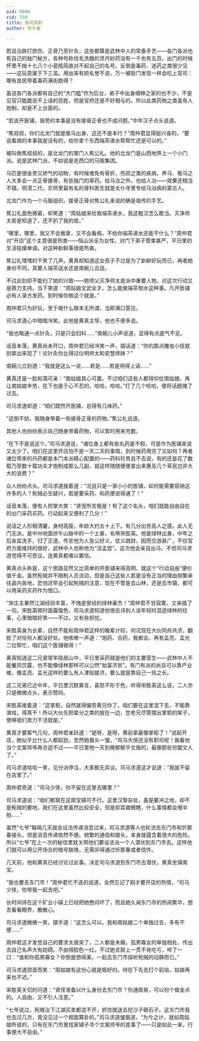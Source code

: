 ```yaml
---
aid: 0006
zid: 350
title: 各司其职
author: 吹牛者

---
```




  若说治跌打损伤、正骨乃至针灸，这些都算是武林中人的常备手艺——各门各派也有自己的独门秘方，各种号称伐毛洗髓的灵丹妙药没有一千也有五百，出门的时候怀里不揣十七八个小瓷瓶简直对不起自己的名号。反倒是毒药、迷药之类很少见——这玩意属于下三滥。用出来有损名誉不说，万一被衙门发现一样会吃上官司：哪有良民带着毒药满街跑得？

  虽说各门各派都有自己的“大门槛”作为后台，弟子中出身缙绅之家的也不少，不是见官只能跪说不上话的百姓，但是官府还是不好相与的。所以此类药物之类虽有人炮制，却是不上台面的。

  “若说开医铺，我旁的本事是没有接骨正骨也不成问题。”中年汉子点头说道。

  “焦叔叔，你们北龙门就是贩马出身，这还不是本行？”周仲君显得挺兴奋的，“要说看病的本事我是没有的，给你拿个东西端茶递水帮帮忙还是可以的。”

  被叫做焦叔叔的，是北龙门的掌门人焦公礼。他的北龙门是山西地界上一个小门派。说是武林门派，不如说是走西口的马贩集团。

  马匹是很金贵又娇气的动物，有时候难免有骨折、伤损之类的疾病，养马、贩马之人大多会一点正骨接骨，有些独门的草药。给马治之外，也给人治——效果还相当不错。明清二代，京师里最有名的骨科医生就是太仆寺里专给马治病的蒙古人。

  北龙门作为一个马贩组织。接骨正骨对焦公礼来说的确是祖传的手艺。

  焦公礼面色微窘，却笑道：“周姑娘来给我端茶递水，我这粗汉怎么敢当。灭净师太若是知道了，还不扒了我的皮。”

  “哪里，哪里，我又不会推拿，又不会看病，不给你端茶递水还能干什么？”周仲君对“开店”这个主意很是热衷——恒山派全为女性，对门下弟子管束甚严，平日里的生活枯燥单调。对这种新鲜事很是热衷。

  焦公礼嘿嘿的干笑了几声。黄真却知道这女孩子不过是为了新鲜好玩而已，再者她身份不同，真要人端茶送水还是南婉儿合适。

  不过此刻却不能扫了她的兴致——她师父灭净师太是派中重要人物，对这次行动又是鼎力支持。当下笑道：“周姑娘文武全才。怎么能做端茶倒水这种事。凡开医铺必有人录方发药。到时候你做这个就是。”

  周仲君只为好玩，至于做什么根本无所谓，当即满口答应。

  司马求道心中暗暗冷笑。此地是黄真主导，他也不便多说。

  “我也略通一点针灸，只是只会妇科……”南婉儿小声说道，显得有点底气不足。

  话音未落，黄真尚未开口，周仲君已经冷笑一声，插话道：“你的那点雕虫小技就别拿出来现了！论针灸你比得过仪明师太和安慧师妹？”

  南婉儿立刻道：“我就是这么一说……若是……若是用得上话……”

  黄真还是一脸和蔼可亲：“南姑娘其心可嘉。不过咱们这些人都得仰仗南姑娘。再让南姑娘辛劳，在下也是于心不忍的，哈哈，哈哈。”打了几个哈哈，便将话题掩了过去。

  司马求道却道：“咱们既然开医铺，总得有几味药。”

  “这倒不妨，我随身带着一些接骨正骨的药物。”焦公礼说道。

  其他人也纷纷表示自己随身带着药物，可以暂时用来充数。

  “在下不是说这个。”司马求道说，“诸位身上都有些丸药是不假，可是作为医铺来说又太少了。咱们在这里开店怕不是一天二天的事情，到时候药用完了又如何？再者诸位带来的丹药都是本门本派精心配置的——药料珍贵且不去说，有的还是花了数载乃至数十载功夫才炮制成那么几副，就这样随随便便拿出来惠及几个草民岂非大大的浪费？”

  众人纷纷点头。司马求道接着道：“况且只是一家小小的医铺，如何能需要容纳这许多的人？髡贼必生疑兴，若是要采药、和药便说得通了！”

  话音未落，便有人拊掌大笑：“贤侄所言极是！有了这个名头，咱们就能自由自在的出门采药买药。行动起来又便利了几分！”

  说话之人形相清癯，身材高瘦，年龄大约五十上下。有几分出世高人之感。此人无门无派，是中州地面伏牛山脉中的一个土豪，名唤宋胜英。他是绿林出身，中年之后金盆洗手，归了正道。传言他为人急公好义，仗义疏财，因而交游甚广，不仅官府方面维持的很好，武林中人也称他为“活孟尝”。这次他会亲自出马，不但司马求道觉得不可思议，连黄真都难以置信。

  黄真点头称是，这个思路显然又比简单的开医铺来得高明，就这个“行动自由”便价值千金。虽然髡贼并不限制人员流动，但是自己这些人若是没有正当的理由频繁来往县内各地，恐怕迟早会引起髡贼的注意，现在不管是去山林，还是去市镇，都可以用采药买药作为借口。

  “宋庄主果然江湖经验丰富，不愧是曾经的绿林豪杰！”周仲君不甘寂寞，又来插了一句。宋胜英顿时面露愠色，司马求道知道他很忌讳别人谈年轻时混迹绿林的往事，心里暗暗好笑——不过，又有些担忧。

  宋胜英身为长辈，自然不能和周仲君这样的晚辈计较，何况现在大伙同舟共济，翻脸了对任何人都没好处。他咳嗽一声道：“炮药、合药，我都会。再有孟亮、孟光二位帮忙，咱们这个医铺做得！”

  黄真知道这二兄弟常年隐居山中，平日里采药就是他们的主要营生——武林中人不能餐风饮露，也不能像绿林那样可以公然“劫富济贫”。有门有派的尚且可以靠产业维，像孟亮、孟光这样的要么有人津贴接济，要么就是靠自己一技之长。

  这二兄弟已近中年，平日里沉默寡言，喜怒不形于色，听得宋胜英这么说，二人亦只是微微点头，表示赞同。

  宋胜英接着道：“这掌柜，自然就得偏劳黄兄你了。咱们要在这里混下去，不能靠演戏，得真干！所以大伙先把辈分之类的放在一边，您老兄尽管摆出掌柜的架子，使唤咱们卖力干活就是。”

  黄真才要客气几句，周仲君雀跃道：“是呀，是呀，黄前辈最像掌柜了！”说起开店，她似乎比什么人都起劲，忽然她眉头一皱，“司马大侠还没有职司呢！我看他当个文案师爷再合适不过——平日里他一天到晚郁郁乎文哉的，最像那些穷酸文人了。”

  司马求道哈哈一笑，见分派停当，大家都无异议。司马求道这才说道：“我就不留在店里了。”

  周仲君奇道：“司马少侠，你不留在这里去哪里？”

  司马求道说：“咱们都窝在这南宝镇可不行。这里汉黎杂处，虽是要冲之地，却不是髡贼的要地，我们在这里虽然比较安全，但是却耳聋眼瞎，什么事情都会慢半拍……”

  虽然“七爷”每隔几天就会设法传递消息过来，司马求道等人也轮流去东门市和忻那春接头，但是消息传递依然不便。频繁的通信和接头，本身就蕴含着很大的危险。所以“七爷”在上一次的秘信里就关照他们要设法派一个人潜伏到东门市去。这样他们就可以用公开场合的暗号联络，无需非得通过忻那春或者信件。

  几天前，他和黄真已经讨论过此事。决定司马求道到东门市去潜伏，黄真坐镇南宝。

  “我也要去东门市！”周仲君忙不迭的说道，全然忘记了刚才要开店的热情，“司马少侠，你带我一起去吧。”

  长时间待在这个矿业小镇上已经把她憋闷坏了，而且她久闻东门市的热闹繁华，想去看看眼界，散散心。

  司马求道微微一笑，摆手道：“这怎么可以。我和周姑娘二个单独过去，多有不便……”

  周仲君这才发觉自己的要求太唐突了，二人都是未婚，孤男寡女的单独相处，传出去自己名声大有妨碍。不由得脸色一红。不过她言辞上一贯不肯吃亏，啐了一口：“谁和你孤男寡女？你倒是想得美，一起去东门市探听髡贼的动静而已。”

  司马求道颔首而笑：“周姑娘有这份心就是极好的，待在下先去打个前站，姑娘再来也不迟。”

  宋胜英关切的问道：“贤侄准备以什么身份去东门市？你通周易，可以扮个做金点的。人自由，又不引人注意。”

  “七爷说过，髡贼治下江湖买卖都混不开，抓住就送去挖沙子砸石子。这东门市我也去过几次，竟没见过一个相面算卦的。”司马求道皱眉道，“为今之计，就如周姑娘所说的，只有在东门市里找家铺子寻个文案师爷的差事了——只是如此一来，行事便大不自由。”



